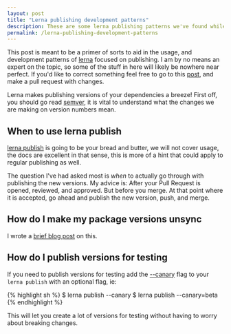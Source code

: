 ```yaml
---
layout: post
title: "Lerna publishing development patterns"
description: These are some lerna publishing patterns we've found while using lerna that have made our lives a bit easier.
permalink: /lerna-publishing-development-patterns
---
```


This post is meant to be a primer of sorts to aid in the usage, and development
patterns of [lerna](https://github.com/lerna/lerna) focused on publishing. I am
by no means an expert on the topic, so some of the stuff in here will likely be
nowhere near perfect. If you'd like to correct something feel free to go to this
[post](https://github.com/Zyst/zyst.github.io/blob/master/_posts/2018-01-23-lerna-publishing-development-patterns.markdown),
and make a pull request with changes.

Lerna makes publishing versions of your dependencies a breeze! First off, you
should go read [semver](https://semver.org/), it is vital to understand what the
changes we are making on version numbers mean.

## When to use lerna publish

[lerna publish](https://github.com/lerna/lerna#publish) is going to be your
bread and butter, we will not cover usage, the docs are excellent in that sense,
this is more of a hint that could apply to regular publishing as well.

The question I've had asked most is _when_ to actually go through with
publishing the new versions. My advice is: After your Pull Request is opened,
reviewed, and approved. But before you merge. At that point where it is
accepted, go ahead and publish the new version, push, and merge.

## How do I make my package versions unsync

I wrote a [brief blog post](/how-to-separate-lerna-versions-while-publishing) on
this.

## How do I publish versions for testing

If you need to publish versions for testing add the
[--canary](https://github.com/lerna/lerna#--canary--c) flag to your
`lerna publish` with an optional flag, ie:

{% highlight sh %}
$ lerna publish --canary
$ lerna publish --canary=beta
{% endhighlight %}

This will let you create a lot of versions for testing without having to worry
about breaking changes.
